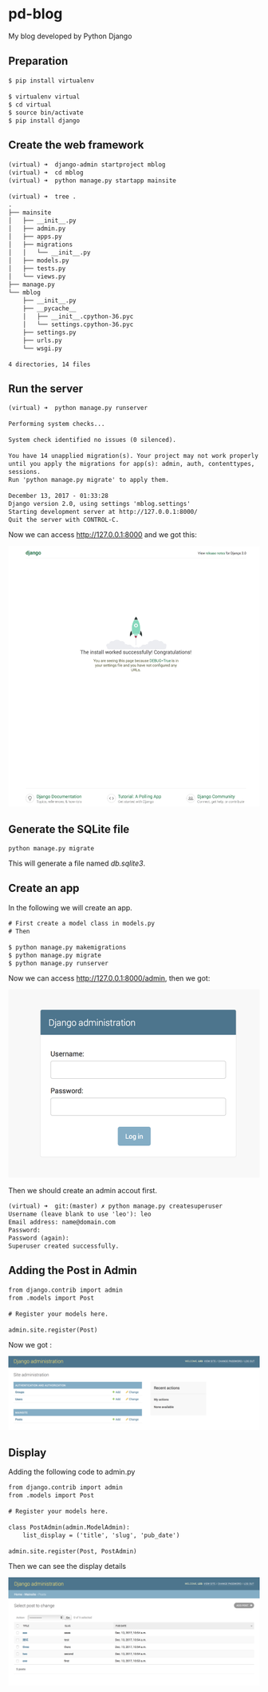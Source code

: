 # pd-blog

My blog developed by Python Django

## Preparation

```
$ pip install virtualenv

$ virtualenv virtual
$ cd virtual
$ source bin/activate
$ pip install django
```

## Create the web framework

```
(virtual) ➜  django-admin startproject mblog
(virtual) ➜  cd mblog
(virtual) ➜  python manage.py startapp mainsite

(virtual) ➜  tree .
.
├── mainsite
│   ├── __init__.py
│   ├── admin.py
│   ├── apps.py
│   ├── migrations
│   │   └── __init__.py
│   ├── models.py
│   ├── tests.py
│   └── views.py
├── manage.py
└── mblog
    ├── __init__.py
    ├── __pycache__
    │   ├── __init__.cpython-36.pyc
    │   └── settings.cpython-36.pyc
    ├── settings.py
    ├── urls.py
    └── wsgi.py

4 directories, 14 files
```

## Run the server

```
(virtual) ➜  python manage.py runserver

Performing system checks...

System check identified no issues (0 silenced).

You have 14 unapplied migration(s). Your project may not work properly until you apply the migrations for app(s): admin, auth, contenttypes, sessions.
Run 'python manage.py migrate' to apply them.

December 13, 2017 - 01:33:28
Django version 2.0, using settings 'mblog.settings'
Starting development server at http://127.0.0.1:8000/
Quit the server with CONTROL-C.

```

Now we can access http://127.0.0.1:8000 and we got this:

![Running screenshot](./picture/run.png)


## Generate the SQLite file

```
python manage.py migrate
```

This will generate a file named *db.sqlite3*.

## Create an app

In the following we will create an app.

```
# First create a model class in models.py
# Then

$ python manage.py makemigrations
$ python manage.py migrate
$ python manage.py runserver
```

Now we can access http://127.0.0.1:8000/admin, then we got:

![Admin](./picture/admin.png)

Then we should create an admin accout first.

```
(virtual) ➜  git:(master) ✗ python manage.py createsuperuser
Username (leave blank to use 'leo'): leo
Email address: name@domain.com
Password:
Password (again):
Superuser created successfully.
```

## Adding the Post in Admin

```
from django.contrib import admin
from .models import Post

# Register your models here.

admin.site.register(Post)
```

Now we got :

![post](./picture/post.png)

## Display

Adding the following code to admin.py

```
from django.contrib import admin
from .models import Post

# Register your models here.

class PostAdmin(admin.ModelAdmin):
    list_display = ('title', 'slug', 'pub_date')

admin.site.register(Post, PostAdmin)
```

Then we can see the display details 

![Post Details](./picture/post_details.png)